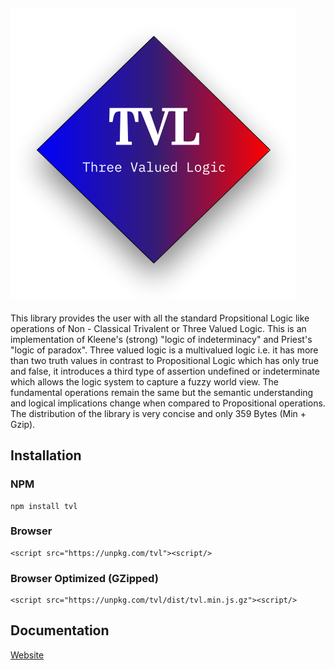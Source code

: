 ## <img style="margin-left:auto;margin-right:auto;display-block:inline;" src="https://raw.githubusercontent.com/archanpatkar/tvl/master/tvl.png"/>

This library provides the user with all the standard Propsitional Logic like operations of Non - Classical Trivalent or Three Valued Logic. This is an implementation of Kleene's (strong) "logic of indeterminacy" and Priest's "logic of paradox". Three valued logic is a multivalued logic i.e. it has more than two truth values in contrast to Propositional Logic which has only true and false, it introduces a third type of assertion undefined or indeterminate which allows the logic system to capture a fuzzy world view. The fundamental operations remain the same but the semantic understanding and logical implications change when compared to Propositional operations. The distribution of the library is very concise and only 359 Bytes (Min + Gzip).


## Installation
<h3>NPM</h3>

```
npm install tvl
```

<h3>Browser</h3>

```
<script src="https://unpkg.com/tvl"><script/>
```

<h3>Browser Optimized (GZipped)</h3>

```
<script src="https://unpkg.com/tvl/dist/tvl.min.js.gz"><script/>
```

## Documentation
[Website](https://tvl.archan.io)
